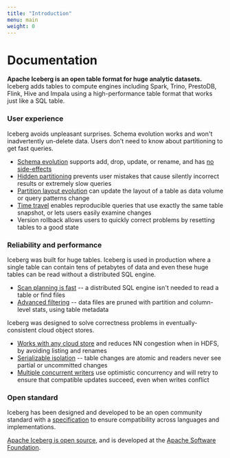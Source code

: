 ```yaml
---
title: "Introduction"
menu: main
weight: 0
---
```

<!--
 - Licensed to the Apache Software Foundation (ASF) under one or more
 - contributor license agreements.  See the NOTICE file distributed with
 - this work for additional information regarding copyright ownership.
 - The ASF licenses this file to You under the Apache License, Version 2.0
 - (the "License"); you may not use this file except in compliance with
 - the License.  You may obtain a copy of the License at
 -
 -   http://www.apache.org/licenses/LICENSE-2.0
 -
 - Unless required by applicable law or agreed to in writing, software
 - distributed under the License is distributed on an "AS IS" BASIS,
 - WITHOUT WARRANTIES OR CONDITIONS OF ANY KIND, either express or implied.
 - See the License for the specific language governing permissions and
 - limitations under the License.
 -->

# Documentation

**Apache Iceberg is an open table format for huge analytic datasets.** Iceberg adds tables to compute engines including Spark, Trino, PrestoDB, Flink, Hive and Impala using a high-performance table format that works just like a SQL table.

### User experience

Iceberg avoids unpleasant surprises. Schema evolution works and won't inadvertently un-delete data. Users don't need to know about partitioning to get fast queries.

* [Schema evolution](evolution.md#schema-evolution) supports add, drop, update, or rename, and has [no side-effects](evolution.md#correctness)
* [Hidden partitioning](partitioning.md) prevents user mistakes that cause silently incorrect results or extremely slow queries
* [Partition layout evolution](evolution.md#partition-evolution) can update the layout of a table as data volume or query patterns change
* [Time travel](spark-queries.md#time-travel) enables reproducible queries that use exactly the same table snapshot, or lets users easily examine changes
* Version rollback allows users to quickly correct problems by resetting tables to a good state

### Reliability and performance

Iceberg was built for huge tables. Iceberg is used in production where a single table can contain tens of petabytes of data and even these huge tables can be read without a distributed SQL engine.

* [Scan planning is fast](performance.md#scan-planning) -- a distributed SQL engine isn't needed to read a table or find files
* [Advanced filtering](performance.md#data-filtering) -- data files are pruned with partition and column-level stats, using table metadata

Iceberg was designed to solve correctness problems in eventually-consistent cloud object stores.

* [Works with any cloud store](reliability.md) and reduces NN congestion when in HDFS, by avoiding listing and renames
* [Serializable isolation](reliability.md) -- table changes are atomic and readers never see partial or uncommitted changes
* [Multiple concurrent writers](reliability.md#concurrent-write-operations) use optimistic concurrency and will retry to ensure that compatible updates succeed, even when writes conflict

### Open standard

Iceberg has been designed and developed to be an open community standard with a [specification](../../spec.md) to ensure compatibility across languages and implementations.

[Apache Iceberg is open source](../../community.md), and is developed at the [Apache Software Foundation](https://www.apache.org/).
